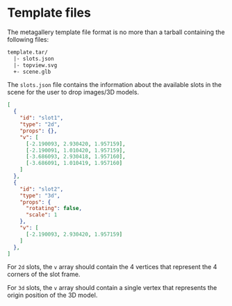 # Template files

The metagallery template file format is no more than a tarball containing
the following files:

```txt
template.tar/
  |- slots.json
  |- topview.svg
  +- scene.glb
```

The `slots.json` file contains the information about the available slots in
the scene for the user to drop images/3D models.

```json
[
  {
    "id": "slot1",
    "type": "2d",
    "props": {},
    "v": [
      [-2.190093, 2.930420, 1.957159],
      [-2.190091, 1.010420, 1.957159],
      [-3.686093, 2.930418, 1.957160],
      [-3.686091, 1.010419, 1.957160]
    ]
  },
  {
    "id": "slot2",
    "type": "3d",
    "props": {
      "rotating": false,
      "scale": 1
    },
    "v": [
      [-2.190093, 2.930420, 1.957159]
    ]
  },
]
```

For `2d` slots, the `v` array should contain the 4 vertices that represent the
4 corners of the slot frame.

For `3d` slots, the `v` array should contain a single vertex that represents
the origin position of the 3D model.
